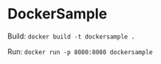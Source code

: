# DockerSample

Build: `docker build -t dockersample .`

Run: `docker run -p 8080:8080 dockersample`
